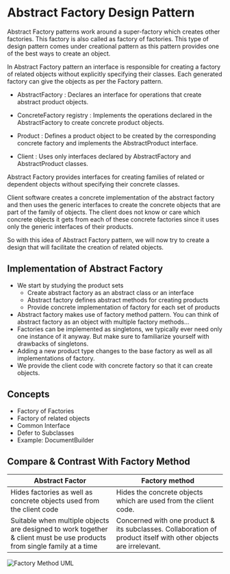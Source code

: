 # Abstract Factory Design Pattern #

Abstract Factory patterns work around a super-factory which creates other factories. This factory is also called as factory of factories. This type of design pattern comes under creational pattern as this pattern provides one of the best ways to create an object.

In Abstract Factory pattern an interface is responsible for creating a factory of related objects without explicitly specifying their classes. Each generated factory can give the objects as per the Factory pattern.

* AbstractFactory  : Declares an interface for operations that create abstract product objects.

* ConcreteFactory  registry : Implements the operations declared in the AbstractFactory to create concrete product objects.

* Product : Defines a product object to be created by the corresponding concrete factory and implements the AbstractProduct interface.

* Client : Uses only interfaces declared by AbstractFactory and AbstractProduct classes.

Abstract Factory provides interfaces for creating families of related or dependent objects without specifying their concrete classes.

Client software creates a concrete implementation of the abstract factory and then uses the generic interfaces to create the concrete objects that are part of the family of objects.
The client does not know or care which concrete objects it gets from each of these concrete factories since it uses only the generic interfaces of their products.

So with this idea of Abstract Factory pattern, we will now try to create a design that will facilitate the creation of related objects.

## Implementation of Abstract Factory

* We start by studying the product sets
  * Create abstract factory as an abstract class or an interface
  * Abstract factory defines abstract methods for creating products
  * Provide concrete implementation of factory for each set of products 
* Abstract factory makes use of factory method pattern. You can think of abstract factory as an object with multiple factory methods...
* Factories can be implemented as singletons, we typically ever need only one instance of it anyway. But make sure to familiarize yourself with drawbacks of singletons.
* Adding a new product type changes to the base factory as well as all implementations of factory.
* We provide the client code with concrete factory so that it can create objects.

## Concepts

* Factory of Factories
* Factory of related objects
* Common Interface
* Defer to Subclasses
* Example: DocumentBuilder

## Compare & Contrast With Factory Method

Abstract Factor  | Factory method
------------- | -------------
Hides factories as well as concrete objects used from the client code | Hides the concrete objects which are used from the client code.
Suitable when multiple objects are designed to work together & client must be use products from single family at a time  | Concerned with one product & its subclasses. Collaboration of product itself with other objects are irrelevant.

![Factory Method UML](https://github.com/ugurcancetin/Design-Patterns-Java8/blob/master/Creational%20DPs/Abstract-Factory-DP/abstract-factory.PNG)
